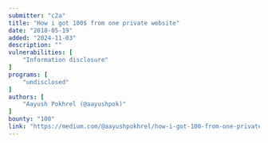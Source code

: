 ```yaml
---
submitter: "c2a"
title: "How i got 100$ from one private website"
date: "2018-05-19"
added: "2024-11-03"
description: ""
vulnerabilities: [
    "Information disclosure"
]
programs: [
    "undisclosed"
]
authors: [
    "Aayush Pokhrel (@aayushpok)"
]
bounty: "100"
link: "https://medium.com/@aayushpokhrel/how-i-got-100-from-one-private-website-3c62c27f6b5d"
---
```





